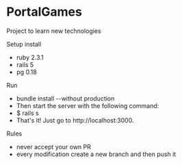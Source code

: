 # PortalGames
Project to learn new technologies

Setup install
  - ruby 2.3.1
  - rails 5
  - pg 0.18

Run
  - bundle install --without production
  - Then start the server with the following command:
  - $ rails s
  - That's it! Just go to http://localhost:3000.

Rules
  - never accept your own PR
  - every modification create a new branch and then push it
